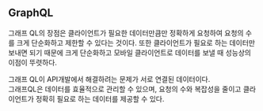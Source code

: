 ## GraphQL

그래프 QL의 장점은 클라이언트가 필요한 데이터만큼만 정확하게 요청하여 요청의 수를 크게 단순화하고 제한할 수 있다는 것이다.
또한 클라이언트가 필요로 하는 데이터만 보내면 되기 때문에 크게 단순화하고 모바일 클라이언트로 데이터를 보낼 때 성능상의 이점이 뚜렷하다.

그래프 QL이 API개발에서 해결하려는 문제가 서로 연결된 데이터이다.  
그래프QL은 데이터를 효율적으로 관리할 수 있으며, 요청의 수와 복잡성을 줄이고 클라이언트가 정확히 필요로 하는 데이터를 제공할 수 있다.
